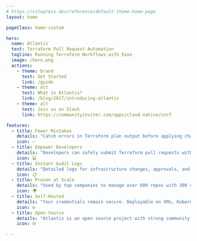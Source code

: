 ```yaml
---
# https://vitepress.dev/reference/default-theme-home-page
layout: home

pageClass: home-custom

hero:
  name: Atlantis
  text: Terraform Pull Request Automation
  tagline: Running Terraform Workflows with Ease
  image: /hero.png
  actions:
    - theme: brand
      text: Get Started
      link: /guide
    - theme: alt
      text: What is Atlantis?
      link: /blog/2017/introducing-atlantis
    - theme: alt
      text: Join us on Slack
      link: https://communityinviter.com/apps/cloud-native/cncf

features:
  - title: Fewer Mistakes
    details: "Catch errors in Terraform plan output before applying changes. Ensure changes are applied before merging."
    icon: ✅
  - title: Empower Developers
    details: "Developers can safely submit Terraform pull requests without credentials. Require approvals for applies."
    icon: 💻
  - title: Instant Audit Logs
    details: "Detailed logs for infrastructure changes, approvals, and user actions. Configure approvals for production changes."
    icon: 📋
  - title: Proven at Scale
    details: "Used by top companies to manage over 600 repos with 300 developers. In production since 2017."
    icon: 🌍
  - title: Self-Hosted
    details: "Your credentials remain secure. Deployable on VMs, Kubernetes, Fargate, etc. Supports GitHub, GitLab, Bitbucket, Azure DevOps."
    icon: ⚙️
  - title: Open Source
    details: "Atlantis is an open source project with strong community support, powered by volunteer contributions."
    icon: 🌐

---
```

